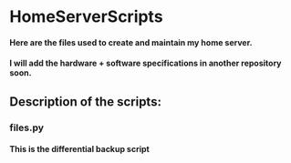 # HomeServerScripts

#### Here are the files used to create and maintain my home server.
#### I will add the hardware + software specifications in another repository soon.

## Description of the scripts:

  ### files.py
  #### This is the differential backup script
